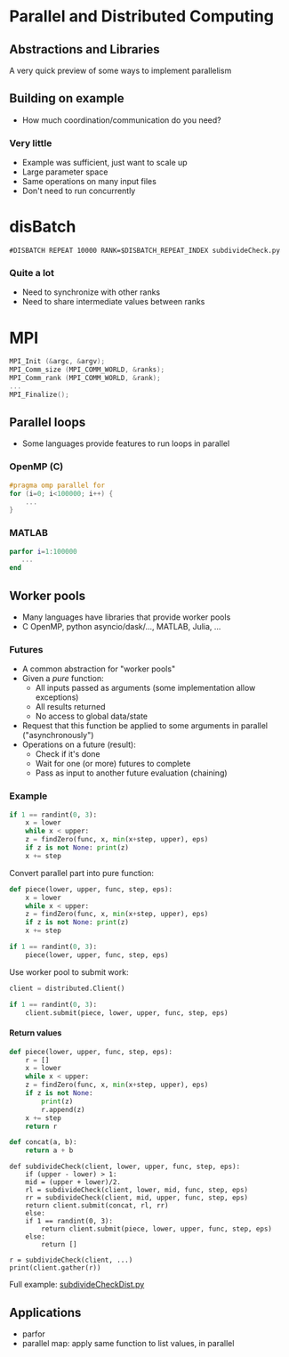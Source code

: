# Parallel and Distributed Computing

## Abstractions and Libraries

A very quick preview of some ways to implement parallelism



## Building on example

* How much coordination/communication do you need?


### Very little

* Example was sufficient, just want to scale up
* Large parameter space
* Same operations on many input files
* Don't need to run concurrently

# disBatch

```
#DISBATCH REPEAT 10000 RANK=$DISBATCH_REPEAT_INDEX subdivideCheck.py
```


### Quite a lot

* Need to synchronize with other ranks
* Need to share intermediate values between ranks

# MPI

```C
MPI_Init (&argc, &argv);
MPI_Comm_size (MPI_COMM_WORLD, &ranks);
MPI_Comm_rank (MPI_COMM_WORLD, &rank);
...
MPI_Finalize();
```



## Parallel loops

* Some languages provide features to run loops in parallel


### OpenMP (C)

```C
#pragma omp parallel for
for (i=0; i<100000; i++) {
    ...
}
```


### MATLAB

```matlab
parfor i=1:100000
   ...
end
```



## Worker pools

* Many languages have libraries that provide worker pools
* C OpenMP, python asyncio/dask/..., MATLAB, Julia, ...


### Futures

* A common abstraction for "worker pools"
* Given a *pure* function:
   * All inputs passed as arguments (some implementation allow exceptions)
   * All results returned
   * No access to global data/state
* Request that this function be applied to some arguments in parallel ("asynchronously")
* Operations on a future (result):
   * Check if it's done
   * Wait for one (or more) futures to complete
   * Pass as input to another future evaluation (chaining)


### Example

```python
if 1 == randint(0, 3):
    x = lower
    while x < upper:
	z = findZero(func, x, min(x+step, upper), eps)
	if z is not None: print(z)
	x += step
```


Convert parallel part into pure function:

```python
def piece(lower, upper, func, step, eps):
    x = lower
    while x < upper:
	z = findZero(func, x, min(x+step, upper), eps)
	if z is not None: print(z)
	x += step

if 1 == randint(0, 3):
    piece(lower, upper, func, step, eps)
```


Use worker pool to submit work:

```python
client = distributed.Client()

if 1 == randint(0, 3):
    client.submit(piece, lower, upper, func, step, eps)
```


#### Return values

```python
def piece(lower, upper, func, step, eps):
    r = []
    x = lower
    while x < upper:
	z = findZero(func, x, min(x+step, upper), eps)
	if z is not None:
	    print(z)
	    r.append(z)
	x += step
    return r

def concat(a, b):
    return a + b
```


```
def subdivideCheck(client, lower, upper, func, step, eps):
    if (upper - lower) > 1:
	mid = (upper + lower)/2.
	rl = subdivideCheck(client, lower, mid, func, step, eps)
	rr = subdivideCheck(client, mid, upper, func, step, eps)
	return client.submit(concat, rl, rr)
    else:
	if 1 == randint(0, 3):
	    return client.submit(piece, lower, upper, func, step, eps)
	else:
	    return []

r = subdivideCheck(client, ...)
print(client.gather(r))
```


Full example: [subdivideCheckDist.py](subdivideCheckDist.py)

## Applications

* parfor
* parallel map: apply same function to list values, in parallel
